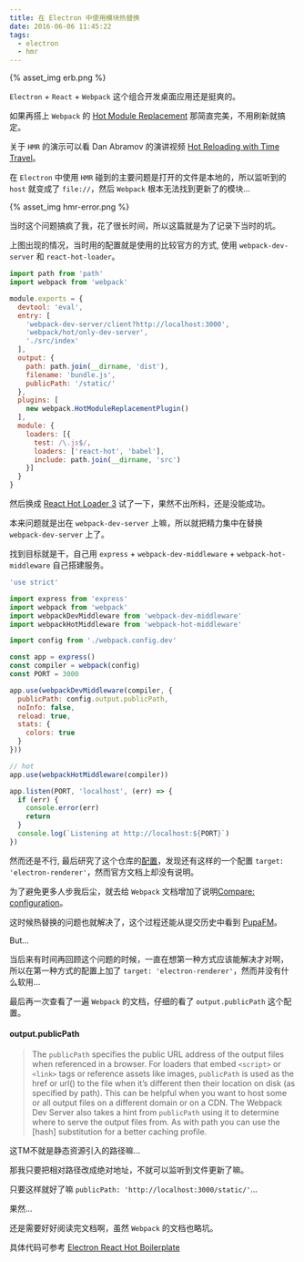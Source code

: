 ```yaml
---
title: 在 Electron 中使用模块热替换
date: 2016-06-06 11:45:22
tags: 
  - electron
  - hmr
---
```


{% asset_img erb.png %}


`Electron` + `React` + `Webpack` 这个组合开发桌面应用还是挺爽的。

如果再搭上 `Webpack` 的 [Hot Module Replacement](http://webpack.github.io/docs/hot-module-replacement.html) 那简直完美，不用刷新就搞定。

关于 `HMR` 的演示可以看 Dan Abramov 的演讲视频 [Hot Reloading with Time Travel](https://www.youtube.com/watch?v=xsSnOQynTHs)。

在 `Electron` 中使用 `HMR` 碰到的主要问题是打开的文件是本地的，所以监听到的 `host` 就变成了 `file://`，然后 `Webpack` 根本无法找到更新了的模块...

<!-- more -->

{% asset_img hmr-error.png %}

当时这个问题搞疯了我，花了很长时间，所以这篇就是为了记录下当时的坑。

上图出现的情况，当时用的配置就是使用的比较官方的方式, 使用 `webpack-dev-server` 和 `react-hot-loader`。

```js
import path from 'path'
import webpack from 'webpack'

module.exports = {
  devtool: 'eval',
  entry: [
    'webpack-dev-server/client?http://localhost:3000',
    'webpack/hot/only-dev-server',
    './src/index'
  ],
  output: {
    path: path.join(__dirname, 'dist'),
    filename: 'bundle.js',
    publicPath: '/static/'
  },
  plugins: [
    new webpack.HotModuleReplacementPlugin()
  ],
  module: {
    loaders: [{
      test: /\.js$/,
      loaders: ['react-hot', 'babel'],
      include: path.join(__dirname, 'src')
    }]
  }
}
```

然后换成 [React Hot Loader 3](https://github.com/gaearon/react-hot-loader/pull/240) 试了一下，果然不出所料，还是没能成功。

本来问题就是出在 `webpack-dev-server` 上嘛，所以就把精力集中在替换 `webpack-dev-server` 上了。

找到目标就是干，自己用 `express` + `webpack-dev-middleware` + `webpack-hot-middleware` 自己搭建服务。

```js
'use strict'

import express from 'express'
import webpack from 'webpack'
import webpackDevMiddleware from 'webpack-dev-middleware'
import webpackHotMiddleware from 'webpack-hot-middleware'

import config from './webpack.config.dev'

const app = express()
const compiler = webpack(config)
const PORT = 3000

app.use(webpackDevMiddleware(compiler, {
  publicPath: config.output.publicPath,
  noInfo: false,
  reload: true,
  stats: {
    colors: true
  }
}))

// hot
app.use(webpackHotMiddleware(compiler))

app.listen(PORT, 'localhost', (err) => {
  if (err) {
    console.error(err)
    return
  }
  console.log(`Listening at http://localhost:${PORT}`)
})

```

然而还是不行, 最后研究了这个仓库的[配置](https://github.com/chentsulin/electron-react-boilerplate/blob/master/webpack.config.development.js)，发现还有这样的一个配置 `target: 'electron-renderer'`，然而官方文档上却没有说明。

为了避免更多人步我后尘，就去给 `Webpack` 文档增加了说明[Compare: configuration](https://github.com/webpack/docs/wiki/configuration/_compare/135c3a8e13bc72ee5e9aede3571e1e5060188390)。

这时候热替换的问题也就解决了，这个过程还能从提交历史中看到 [PupaFM](https://github.com/xwartz/PupaFM/commits/master/dev-server.js)。

But...

当后来有时间再回顾这个问题的时候，一直在想第一种方式应该能解决才对啊，
所以在第一种方式的配置上加了 `target: 'electron-renderer'`，然而并没有什么软用...

最后再一次查看了一遍 `Webpack` 的文档，仔细的看了 `output.publicPath` 这个配置。

#### output.publicPath
>The `publicPath` specifies the public URL address of the output files when referenced in a browser. For loaders that embed `<script>` or `<link>` tags or reference assets like images, `publicPath` is used as the href or url() to the file when it’s different then their location on disk (as specified by path). This can be helpful when you want to host some or all output files on a different domain or on a CDN. The Webpack Dev Server also takes a hint from `publicPath` using it to determine where to serve the output files from. As with path you can use the [hash] substitution for a better caching profile.

这TM不就是静态资源引入的路径嘛...

那我只要把相对路径改成绝对地址，不就可以监听到文件更新了嘛。

只要这样就好了嘛 `publicPath: 'http://localhost:3000/static/'`...

果然...

还是需要好好阅读完文档啊，虽然 `Webpack` 的文档也略坑。

具体代码可参考 [Electron React Hot Boilerplate](https://github.com/xwartz/electron-hot-boilerplate)
